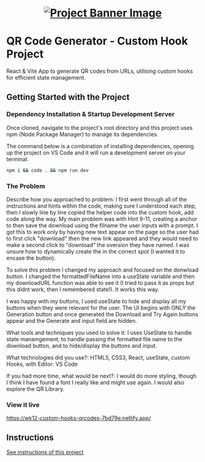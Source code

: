 <h1 align="center">
  <a href="">
    <img src="/src/assets/custom-hooks.svg" alt="Project Banner Image">
  </a>
</h1>

# QR Code Generator - Custom Hook Project

React & Vite App to generate QR codes from URLs, utilising custom hooks for efficient state management.

## Getting Started with the Project

### Dependency Installation & Startup Development Server

Once cloned, navigate to the project's root directory and this project uses npm (Node Package Manager) to manage its dependencies.

The command below is a combination of installing dependencies, opening up the project on VS Code and it will run a development server on your terminal.

```bash
npm i && code . && npm run dev
```

### The Problem

Describe how you approached to problem: I first went through all of the instructions and hints within the code, making sure I understood each step, then I slowly line by line copied the helper code into the custom hook, add code along the way. My main problem was with Hint 9-11, creating a anchor to then save the download using the filname the user inputs with a prompt. I got this to work only by having new text appear on the page so the user had to first click "download" then the new link appeared and they would need to make a second click to "download" the oversion they have named. I was unsure how to dynamically create the <a> in the correct spot (I wanted it to encase the button).

To solve this problem I changed my approach and focused on the donwload button. I changed the formattedFileName into a useState variable and then my downloadURL function was able to see it (I tried to pass it as props but this didnt work, then I remembered state!). It works this way.

I was happy with my buttons, I used useState to hide and display all my buttons when they were relevant for the user.
The UI begins with ONLY the Generation button and once generated the Download and Try Again buttons appear and the Generate and input field are hidden.


What tools and techniques you used to solve it: I uses UseState to handle state manamgement, to handle passing the formatted file name to the download button, and to hide/display the buttons and input.

What technologies did you use?: HTML5, CSS3, React, useState, custom Hooks, with Editor: VS Code

If you had more time, what would be next?: I would do more styling, though I think I have found a font I really like and might use again. I would also explore the QR Library.

### View it live

https://wk12-custom-hooks-qrcodes-7bd79e.netlify.app/

## Instructions

<a href="instructions.md">
   See instructions of this project
  </a>
